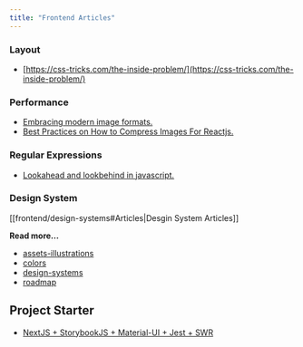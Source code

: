 ```yaml
---
title: "Frontend Articles"
---
```


### Layout

* [https://css-tricks.com/the-inside-problem/](https://css-tricks.com/the-inside-problem/)

### Performance

* [Embracing modern image formats.](https://www.joshwcomeau.com/performance/embracing-modern-image-formats)
* [Best Practices on How to Compress Images For Reactjs.](https://tamalweb.com/compress-images-reactjs#use-webpavif-images-for-even-better-compression)

### Regular Expressions

* [Lookahead and lookbehind in javascript.](https://javascript.info/regexp-lookahead-lookbehind)

### Design System
[[frontend/design-systems#Articles|Desgin System Articles]]

**Read more...**
- [assets-illustrations](frontend/assets-illustrations.md)
- [colors](frontend/colors.md)
- [design-systems](frontend/design-systems.md)
- [roadmap](frontend/roadmap.md)

## Project Starter

- [NextJS + StorybookJS + Material-UI + Jest + SWR](https://itnext.io/nextjs-storybookjs-material-ui-jest-swr-fe2ff5cb9af8)